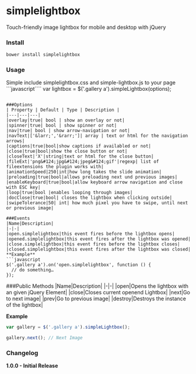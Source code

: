# simplelightbox
Touch-friendly image lightbox for mobile and desktop with jQuery

### Install
```sh
bower install simplelightbox
```

### Usage
Simple include simplelightbox.css and simple-lightbox.js to your page
```javascript````
var lightbox = $('.gallery a').simpleLightbox(options);
```

###Options
| Property | Default | Type | Description |
|---|---|---|
|overlay|true| bool | show an overlay or not|
|spinner|true| bool | show spinner or not|
|nav|true| bool | show arrow-navigation or not|
|navText|['&larr;','&rarr;']| array | text or html for the navigation arrows|
|captions|true|bool|show captions if availabled or not|
|close|true|bool|show the close button or not|
|closeText|'X'|string|text or html for the close button|
|fileExt|'png&#124;jpg&#124;jpeg&#124;gif'|regexp| list of fileextensions the plugin works with| 
|animationSpeed|250|int|how long takes the slide animation|
|preloading|true|bool|allows preloading next und previous images|
|enableKeyboard|true|bool|allow keyboard arrow navigation and close with ESC key|
|loop|true|bool |enables looping through images|
|docClose|true|bool| closes the lightbox when clicking outside|
|swipeTolerance|50| int| how much pixel you have to swipe, until next or previous image|

###Events
|Name|Description|
|-|-|
|open.simplelightbox|this event fires before the lightbox opens|
|opened.simplelightbox|this event fires after the lightbox was opened|
|close.simplelightbox|this event fires before the lightbox closes|
|closed.simplelightbox|this event fires after the lightbox was closed|
**Example**
```javascript
$('.gallery a').on('open.simplelightbox', function () {
  // do something…
});
```

###Public Methods
|Name|Description|
|-|-|
|open|Opens the lightbox with an given jQuery Element|
|close|Closes current openend Lightbox|
|next|Go to next image|
|prev|Go to previous image|
|destroy|Destroys the instance of  the lightbox|

**Example**
```javascript
var gallery = $('.gallery a').simpleLightbox();

gallery.next(); // Next Image
```
### Changelog
**1.0.0 - Initial Release**